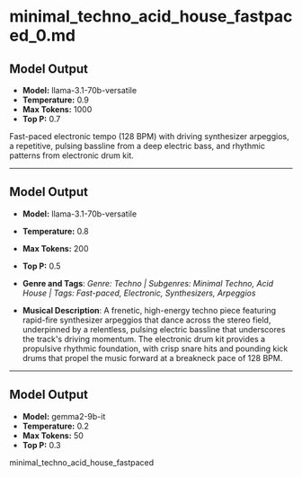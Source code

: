 # minimal_techno_acid_house_fastpaced_0.md

## Model Output
- **Model:** llama-3.1-70b-versatile
- **Temperature:** 0.9
- **Max Tokens:** 1000
- **Top P:** 0.7

Fast-paced electronic tempo (128 BPM) with driving synthesizer arpeggios, a repetitive, pulsing bassline from a deep electric bass, and rhythmic patterns from electronic drum kit.

---

## Model Output
- **Model:** llama-3.1-70b-versatile
- **Temperature:** 0.8
- **Max Tokens:** 200
- **Top P:** 0.5

- **Genre and Tags**: *Genre: Techno | Subgenres: Minimal Techno, Acid House | Tags: Fast-paced, Electronic, Synthesizers, Arpeggios*
- **Musical Description**: A frenetic, high-energy techno piece featuring rapid-fire synthesizer arpeggios that dance across the stereo field, underpinned by a relentless, pulsing electric bassline that underscores the track's driving momentum. The electronic drum kit provides a propulsive rhythmic foundation, with crisp snare hits and pounding kick drums that propel the music forward at a breakneck pace of 128 BPM.

---

## Model Output
- **Model:** gemma2-9b-it
- **Temperature:** 0.2
- **Max Tokens:** 50
- **Top P:** 0.3

minimal_techno_acid_house_fastpaced